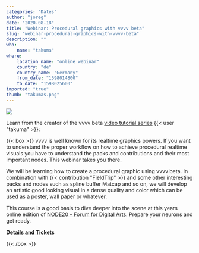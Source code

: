 ```yaml
---
categories: "Dates"
author: "joreg"
date: "2020-08-18"
title: "Webinar: Procedural graphics with vvvv beta"
slug: "webinar-procedural-graphics-with-vvvv-beta"
description: ""
who: 
    name: "takuma"
where: 
    location_name: "online webinar"
    country: "de"
    country_name: "Germany"
    from_date: "1598014800"
    to_date: "1598025600"
imported: "true"
thumb: "takumas.png"
---
```



![](takumas.png)

Learn from the creator of the vvvv beta [video tutorial series](https://www.youtube.com/playlist?list=PLK3HDkvkLePS9UKCVw1o_eb09Ocws6Wcr) {{< user "takuma" >}}:

{{< box >}}
vvvv is well known for its realtime graphics powers. If you want to understand the proper workflow on how to achieve procedural realtime visuals you have to understand the packs and contributions and their most important nodes. This webinar takes you there.

We will be learning how to create a procedural graphic using vvvv beta. In combination with {{< contribution "FieldTrip" >}} and some other interesting packs and nodes such as spline buffer Matcap and so on, we will develop an artistic good looking visual in a dense quality and color which can be used as a poster, wall paper or whatever.

This course is a good basis to dive deeper into the scene at this years online edition of [NODE20 – Forum for Digital Arts](http://20.nodeforum.org). Prepare your neurons and get ready.

**[Details and Tickets](https://thenodeinstitute.org/event/procedural-graphics-with-vvvv-beta/)**

{{< /box >}}